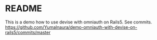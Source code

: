 # README

This is a demo how to use devise with omniauth on Rails5. See commits.
https://github.com/YumaInaura/demo-omniauth-with-devise-on-rails5/commits/master
